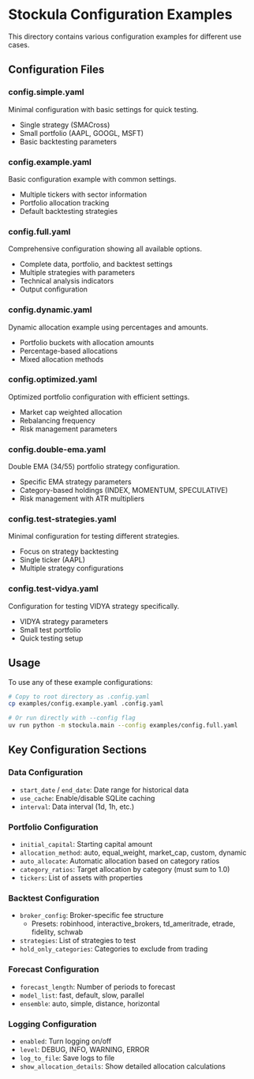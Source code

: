 # Stockula Configuration Examples

This directory contains various configuration examples for different use cases.

## Configuration Files

### config.simple.yaml

Minimal configuration with basic settings for quick testing.

- Single strategy (SMACross)
- Small portfolio (AAPL, GOOGL, MSFT)
- Basic backtesting parameters

### config.example.yaml

Basic configuration example with common settings.

- Multiple tickers with sector information
- Portfolio allocation tracking
- Default backtesting strategies

### config.full.yaml

Comprehensive configuration showing all available options.

- Complete data, portfolio, and backtest settings
- Multiple strategies with parameters
- Technical analysis indicators
- Output configuration

### config.dynamic.yaml

Dynamic allocation example using percentages and amounts.

- Portfolio buckets with allocation amounts
- Percentage-based allocations
- Mixed allocation methods

### config.optimized.yaml

Optimized portfolio configuration with efficient settings.

- Market cap weighted allocation
- Rebalancing frequency
- Risk management parameters

### config.double-ema.yaml

Double EMA (34/55) portfolio strategy configuration.

- Specific EMA strategy parameters
- Category-based holdings (INDEX, MOMENTUM, SPECULATIVE)
- Risk management with ATR multipliers

### config.test-strategies.yaml

Minimal configuration for testing different strategies.

- Focus on strategy backtesting
- Single ticker (AAPL)
- Multiple strategy configurations

### config.test-vidya.yaml

Configuration for testing VIDYA strategy specifically.

- VIDYA strategy parameters
- Small test portfolio
- Quick testing setup

## Usage

To use any of these example configurations:

```bash
# Copy to root directory as .config.yaml
cp examples/config.example.yaml .config.yaml

# Or run directly with --config flag
uv run python -m stockula.main --config examples/config.full.yaml
```

## Key Configuration Sections

### Data Configuration

- `start_date` / `end_date`: Date range for historical data
- `use_cache`: Enable/disable SQLite caching
- `interval`: Data interval (1d, 1h, etc.)

### Portfolio Configuration

- `initial_capital`: Starting capital amount
- `allocation_method`: auto, equal_weight, market_cap, custom, dynamic
- `auto_allocate`: Automatic allocation based on category ratios
- `category_ratios`: Target allocation by category (must sum to 1.0)
- `tickers`: List of assets with properties

### Backtest Configuration

- `broker_config`: Broker-specific fee structure
  - Presets: robinhood, interactive_brokers, td_ameritrade, etrade, fidelity, schwab
- `strategies`: List of strategies to test
- `hold_only_categories`: Categories to exclude from trading

### Forecast Configuration

- `forecast_length`: Number of periods to forecast
- `model_list`: fast, default, slow, parallel
- `ensemble`: auto, simple, distance, horizontal

### Logging Configuration

- `enabled`: Turn logging on/off
- `level`: DEBUG, INFO, WARNING, ERROR
- `log_to_file`: Save logs to file
- `show_allocation_details`: Show detailed allocation calculations
